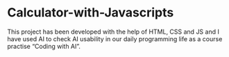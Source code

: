 # Calculator-with-Javascripts
This project has been developed with the help of HTML, CSS and JS and I have used AI to check AI usability in our daily programming life as a course practise “Coding with AI”.

